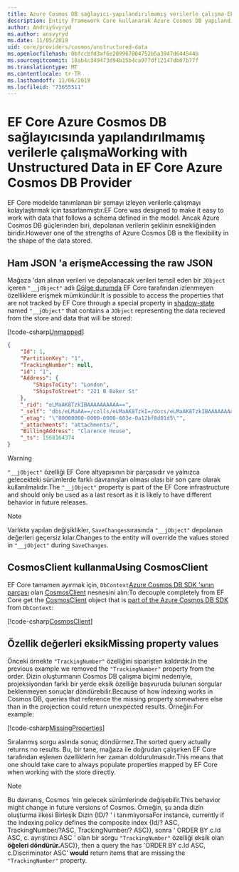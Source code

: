 ```yaml
---
title: Azure Cosmos DB sağlayıcı-yapılandırılmamış verilerle çalışma-EF Core
description: Entity Framework Core kullanarak Azure Cosmos DB yapılandırılmamış verilerle çalışma
author: AndriySvyryd
ms.author: ansvyryd
ms.date: 11/05/2019
uid: core/providers/cosmos/unstructured-data
ms.openlocfilehash: 0bfccbfd3af6e209967004752b5a3947d644544b
ms.sourcegitcommit: 18ab4c349473d94b15b4ca977df12147db07b77f
ms.translationtype: MT
ms.contentlocale: tr-TR
ms.lasthandoff: 11/06/2019
ms.locfileid: "73655511"
---
```

# <a name="working-with-unstructured-data-in-ef-core-azure-cosmos-db-provider"></a><span data-ttu-id="3f127-103">EF Core Azure Cosmos DB sağlayıcısında yapılandırılmamış verilerle çalışma</span><span class="sxs-lookup"><span data-stu-id="3f127-103">Working with Unstructured Data in EF Core Azure Cosmos DB Provider</span></span>

<span data-ttu-id="3f127-104">EF Core modelde tanımlanan bir şemayı izleyen verilerle çalışmayı kolaylaştırmak için tasarlanmıştır.</span><span class="sxs-lookup"><span data-stu-id="3f127-104">EF Core was designed to make it easy to work with data that follows a schema defined in the model.</span></span> <span data-ttu-id="3f127-105">Ancak Azure Cosmos DB güçlerinden biri, depolanan verilerin şeklinin esnekliğinden biridir.</span><span class="sxs-lookup"><span data-stu-id="3f127-105">However one of the strengths of Azure Cosmos DB is the flexibility in the shape of the data stored.</span></span>

## <a name="accessing-the-raw-json"></a><span data-ttu-id="3f127-106">Ham JSON 'a erişme</span><span class="sxs-lookup"><span data-stu-id="3f127-106">Accessing the raw JSON</span></span>

<span data-ttu-id="3f127-107">Mağaza 'dan alınan verileri ve depolanacak verileri temsil eden bir `JObject` içeren `"__jObject"` adlı [Gölge durumda](../../modeling/shadow-properties.md) EF Core tarafından izlenmeyen özelliklere erişmek mümkündür:</span><span class="sxs-lookup"><span data-stu-id="3f127-107">It is possible to access the properties that are not tracked by EF Core through a special property in [shadow-state](../../modeling/shadow-properties.md) named `"__jObject"` that contains a `JObject` representing the data recieved from the store and data that will be stored:</span></span>

[!code-csharp[Unmapped](../../../../samples/core/Cosmos/UnstructuredData/Sample.cs?highlight=23,24&name=Unmapped)]

``` json
{
    "Id": 1,
    "PartitionKey": "1",
    "TrackingNumber": null,
    "id": "1",
    "Address": {
        "ShipsToCity": "London",
        "ShipsToStreet": "221 B Baker St"
    },
    "_rid": "eLMaAK8TzkIBAAAAAAAAAA==",
    "_self": "dbs/eLMaAA==/colls/eLMaAK8TzkI=/docs/eLMaAK8TzkIBAAAAAAAAAA==/",
    "_etag": "\"00000000-0000-0000-683e-0a12bf8d01d5\"",
    "_attachments": "attachments/",
    "BillingAddress": "Clarence House",
    "_ts": 1568164374
}
```

> [!WARNING]
> <span data-ttu-id="3f127-108">`"__jObject"` özelliği EF Core altyapısının bir parçasıdır ve yalnızca gelecekteki sürümlerde farklı davranışları olması olası bir son çare olarak kullanılmalıdır.</span><span class="sxs-lookup"><span data-stu-id="3f127-108">The `"__jObject"` property is part of the EF Core infrastructure and should only be used as a last resort as it is likely to have different behavior in future releases.</span></span>

> [!NOTE]
> <span data-ttu-id="3f127-109">Varlıkta yapılan değişiklikler, `SaveChanges`sırasında `"__jObject"` depolanan değerleri geçersiz kılar.</span><span class="sxs-lookup"><span data-stu-id="3f127-109">Changes to the entity will override the values stored in `"__jObject"` during `SaveChanges`.</span></span>

## <a name="using-cosmosclient"></a><span data-ttu-id="3f127-110">CosmosClient kullanma</span><span class="sxs-lookup"><span data-stu-id="3f127-110">Using CosmosClient</span></span>

<span data-ttu-id="3f127-111">EF Core tamamen ayırmak için, `DbContext`[Azure Cosmos DB SDK 'sının parçası](/azure/cosmos-db/sql-api-get-started) olan [CosmosClient](/dotnet/api/Microsoft.Azure.Cosmos.CosmosClient) nesnesini alın:</span><span class="sxs-lookup"><span data-stu-id="3f127-111">To decouple completely from EF Core get the [CosmosClient](/dotnet/api/Microsoft.Azure.Cosmos.CosmosClient) object that is [part of the Azure Cosmos DB SDK](/azure/cosmos-db/sql-api-get-started) from `DbContext`:</span></span>

[!code-csharp[CosmosClient](../../../../samples/core/Cosmos/UnstructuredData/Sample.cs?highlight=3&name=CosmosClient)]

## <a name="missing-property-values"></a><span data-ttu-id="3f127-112">Özellik değerleri eksik</span><span class="sxs-lookup"><span data-stu-id="3f127-112">Missing property values</span></span>

<span data-ttu-id="3f127-113">Önceki örnekte `"TrackingNumber"` özelliğini siparişten kaldırdık.</span><span class="sxs-lookup"><span data-stu-id="3f127-113">In the previous example we removed the `"TrackingNumber"` property from the order.</span></span> <span data-ttu-id="3f127-114">Dizin oluşturmanın Cosmos DB çalışma biçimi nedeniyle, projeksiyondan farklı bir yerde eksik özelliğe başvuruda bulunan sorgular beklenmeyen sonuçlar döndürebilir.</span><span class="sxs-lookup"><span data-stu-id="3f127-114">Because of how indexing works in Cosmos DB, queries that reference the missing property somewhere else than in the projection could return unexpected results.</span></span> <span data-ttu-id="3f127-115">Örneğin:</span><span class="sxs-lookup"><span data-stu-id="3f127-115">For example:</span></span>

[!code-csharp[MissingProperties](../../../../samples/core/Cosmos/UnstructuredData/Sample.cs?name=MissingProperties)]

<span data-ttu-id="3f127-116">Sıralanmış sorgu aslında sonuç döndürmez.</span><span class="sxs-lookup"><span data-stu-id="3f127-116">The sorted query actually returns no results.</span></span> <span data-ttu-id="3f127-117">Bu, bir tane, mağaza ile doğrudan çalışırken EF Core tarafından eşlenen özelliklerin her zaman doldurulmasıdır.</span><span class="sxs-lookup"><span data-stu-id="3f127-117">This means that one should take care to always populate properties mapped by EF Core when working with the store directly.</span></span>

> [!NOTE]
> <span data-ttu-id="3f127-118">Bu davranış, Cosmos 'nin gelecek sürümlerinde değişebilir.</span><span class="sxs-lookup"><span data-stu-id="3f127-118">This behavior might change in future versions of Cosmos.</span></span> <span data-ttu-id="3f127-119">Örneğin, şu anda dizin oluşturma ilkesi Birleşik Dizin {ID/? ' i tanımlıyorsa</span><span class="sxs-lookup"><span data-stu-id="3f127-119">For instance, currently if the indexing policy defines the composite index {Id/?</span></span> <span data-ttu-id="3f127-120">ASC, TrackingNumber/?</span><span class="sxs-lookup"><span data-stu-id="3f127-120">ASC, TrackingNumber/?</span></span> <span data-ttu-id="3f127-121">ASC)}, sonra ' ORDER BY c.Id ASC, c. ayrıştırıcı ASC ' olan bir sorgu `"TrackingNumber"` özelliği eksik olan __öğeleri döndürür.__</span><span class="sxs-lookup"><span data-stu-id="3f127-121">ASC)}, then a query the has 'ORDER BY c.Id ASC, c.Discriminator ASC' __would__ return items that are missing the `"TrackingNumber"` property.</span></span>
